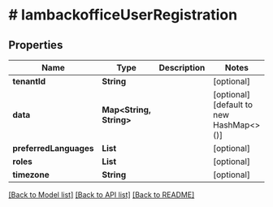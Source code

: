 # # IambackofficeUserRegistration


## Properties 


Name | Type | Description | Notes
------------ | ------------- | ------------- | -------------
**tenantId**| **String** |   | [optional]
**data**| **Map<String, String>** |   | [optional] [default to new HashMap<>()]
**preferredLanguages**| **List<String>** |   | [optional]
**roles**| **List<String>** |   | [optional]
**timezone**| **String** |   | [optional]


[[Back to Model list]](../../README.md#models) [[Back to API list]](../../README.md#endpoints) [[Back to README]](../../README.md)

